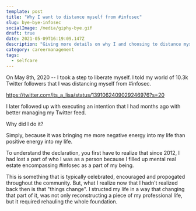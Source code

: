 ```yaml
---
template: post
title: "Why I want to distance myself from #infosec"
slug: bye-bye-infosec
socialImage: /media/giphy-bye.gif
draft: true
date: 2021-05-09T16:19:09.147Z
description: "Giving more details on why I and choosing to distance myself from #infosec"
category: careermanagement
tags:
  - selfcare
---
```

On May 8th, 2020 -- I took a step to liberate myself. I told my world of 10.3k Twitter followers that I was distancing myself from #infosec.

<https://twitter.com/its_a_lisa/status/1391062409029246976?s=20> 

I later followed up with executing an intention that I had months ago with better managing my Twitter feed.



Why did I do it?

Simply, because it was bringing me more negative energy into my life than positive energy into my life. 

To understand the declaration, you first have to realize that since 2012, I had lost a part of who I was as a person because I filled up mental real estate encompassing #infosec as a part of my being. 

This is something that is typically celebrated, encouraged and propogated throughout the community. But, what I realize now that I hadn't realized back then is that "things change". I structed my life in a way that changing that part of it, was not only reconstructing a piece of my professional life, but it required rehauling the whole foundation.